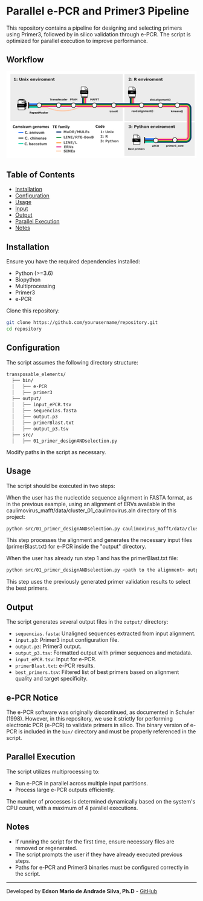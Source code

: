 # Parallel e-PCR and Primer3 Pipeline

This repository contains a pipeline for designing and selecting primers using Primer3, followed by in silico validation through e-PCR. The script is optimized for parallel execution to improve performance.

## Workflow

![Pipeline Workflow](img/fluxogram.png)

## Table of Contents
- [Installation](#installation)
- [Configuration](#configuration)
- [Usage](#usage)
- [Input](#input)
- [Output](#output)
- [Parallel Execution](#parallel-execution)
- [Notes](#notes)

## Installation
Ensure you have the required dependencies installed:

- Python (>=3.6)
- Biopython
- Multiprocessing
- Primer3
- e-PCR

Clone this repository:
```sh
git clone https://github.com/yourusername/repository.git
cd repository
```

## Configuration
The script assumes the following directory structure:
```plaintext
transposable_elements/
  ├── bin/
  │   ├── e-PCR
  │   ├── primer3
  ├── output/
  │   ├── input_ePCR.tsv
  │   ├── sequencias.fasta
  │   ├── output.p3
  │   ├── primerBlast.txt
  │   ├── output_p3.tsv
  ├── src/
  │   ├── 01_primer_designANDselection.py
```
Modify paths in the script as necessary.

## Usage

The script should be executed in two steps:

When the user has the nucleotide sequence alignment in FASTA format, as in the previous example, using an alignment of ERVs available in the caulimovirus_mafft/data/cluster_01_caulimovirus.aln directory of this project:

```sh
python src/01_primer_designANDselection.py caulimovirus_mafft/data/cluster_01_caulimovirus.aln
```

This step processes the alignment and generates the necessary input files (primerBlast.txt) for e-PCR inside the "output" directory.

When the user has already run step 1 and has the primerBlast.txt file:

```sh
python src/01_primer_designANDselection.py <path to the alignment> output/primerBlast.txt
```

This step uses the previously generated primer validation results to select the best primers.

## Output
The script generates several output files in the `output/` directory:
- `sequencias.fasta`: Unaligned sequences extracted from input alignment.
- `input.p3`: Primer3 input configuration file.
- `output.p3`: Primer3 output.
- `output_p3.tsv`: Formatted output with primer sequences and metadata.
- `input_ePCR.tsv`: Input for e-PCR.
- `primerBlast.txt`: e-PCR results.
- `best_primers.tsv`: Filtered list of best primers based on alignment quality and target specificity.

## e-PCR Notice

The e-PCR software was originally discontinued, as documented in Schuler (1998). However, in this repository, we use it strictly for performing electronic PCR (e-PCR) to validate primers in silico. The binary version of e-PCR is included in the `bin/` directory and must be properly referenced in the script.

## Parallel Execution
The script utilizes multiprocessing to:
- Run e-PCR in parallel across multiple input partitions.
- Process large e-PCR outputs efficiently.

The number of processes is determined dynamically based on the system's CPU count, with a maximum of 4 parallel executions.

## Notes
- If running the script for the first time, ensure necessary files are removed or regenerated.
- The script prompts the user if they have already executed previous steps.
- Paths for e-PCR and Primer3 binaries must be configured correctly in the script.

---
Developed by **Edson Mario de Andrade Silva, Ph.D** - [GitHub](https://github.com/Donandrade)


